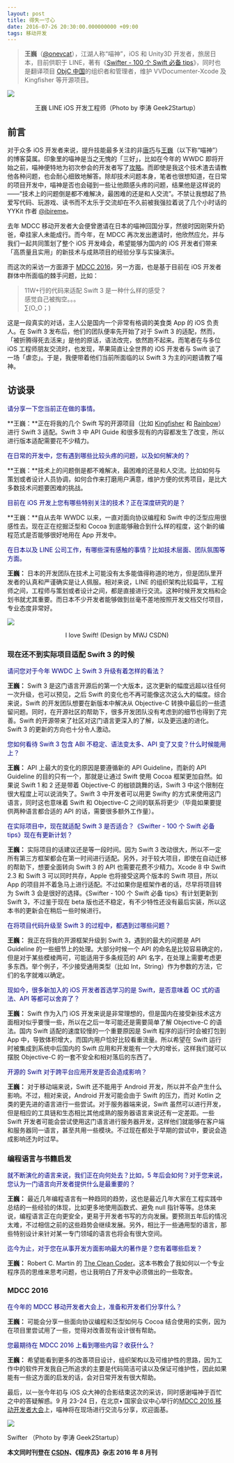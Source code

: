 ```yaml
---
layout: post
title: 得失一寸心
date: 2016-07-26 20:30:00.000000000 +09:00
tags: 移动开发
---
```


> **王巍**（[@onevcat](http://weibo.com/onevcat)），江湖人称“喵神”，iOS 和 Unity3D 开发者，旅居日本，目前供职于 LINE，著有《[Swifter - 100 个 Swift 必备 tips](http://swifter.tips/)》，同时也是翻译项目  [ObjC 中国](https://store.objccn.io/)的组织者和管理者，维护 VVDocumenter-Xcode 及 Kingfisher 等开源项目。

![](http://img.blog.csdn.net/20160725222347230)

<center>王巍 LINE iOS 开发工程师（Photo by 李涛 Geek2Startup）</center>

前言
--

对于众多 iOS 开发者来说，提升技能最多关注的非[唐巧](http://blog.devtang.com/)与[王巍](https://onevcat.com/)（以下称“喵神”）的博客莫属。印象里的喵神是当之无愧的「三好」，比如在今年的 WWDC 即将开始之前，喵神便特地为初次参会的开发者写了[攻略](https://onevcat.com/2016/04/first-wwdc/)。而即使是我这个技术渣去请教他各种问题，也会耐心细致地解答。除却技术问题本身，笔者也很想知道，在日常的项目开发中，喵神是否也会碰到一些让他颇感头疼的问题，结果他是这样说的——“技术上的问题倒是都不难解决，最困难的还是和人交流”。不禁让我想起了热爱写代码、玩游戏、读书而不太乐于交流却在不久前被我强拉着说了几个小时话的 YYKit 作者 [@ibireme](http://blog.ibireme.com/)。

去年 MDCC 移动开发者大会便曾邀请在日本的喵神回国分享，然彼时因刚荣升奶爸，牵挂家人未能成行。而今年，在 MDCC 再次发出邀请时，他欣然应允，并与我们一起共同策划了整个 iOS 开发峰会，希望能够为国内的 iOS 开发者们带来「高质量且实用」的新技术与成熟项目的经验分享与实操演示。

而这次的采访一方面源于 [MDCC 2016](http://mdcc.csdn.net/)，另一方面，也是基于目前在 iOS 开发者群体中所面临的棘手问题，比如：

> 11W+行的代码来适配 Swift 3 是一种什么样的感受？<br>
> 感觉自己被掏空。。。<br>
> ∑(O_O；)

这是一段真实的对话，主人公是国内一个非常有格调的美食类 App 的 iOS 负责人。在 Swift 3 发布后，他们的团队便率先开始了对于 Swift 3 的适配，然而，「被折腾得死去活来」是他的原话，语法改完，依然跑不起来。而笔者在与多位 iOS 工程师朋友交流时，也发现，苹果简直让全世界的 iOS 开发者与 Swift 谈了一场「虐恋」。于是，我便带着他们当前所面临的以 Swift 3 为主的问题请教了喵神。

## 访谈录

<font color=#######FF7F00>请分享一下您当前正在做的事情。</font>

**王巍：**正在将我的几个 Swift 写的开源项目（比如 [Kingfisher](https://github.com/onevcat/Kingfisher) 和 [Rainbow](https://github.com/onevcat/Rainbow)）进行 Swift 3 适配。Swift 3 中 API Guide 和很多现有的内容都发生了改变，所以进行版本适配需要花不少精力。

<font color=#######FF7F00>在日常的开发中，您有遇到哪些比较头疼的问题，以及如何解决的？</font>

**王巍：**技术上的问题倒是都不难解决，最困难的还是和人交流。比如如何与策划或者设计人员协调，如何合作来打磨用户满意，维护方便的优秀项目，是比大多数技术问题要困难的挑战。

<font color=#######FF7F00>目前在 iOS 开发上您有哪些特别关注的技术？正在深度研究的是？</font>

**王巍：**自从去年 WWDC 以来，一直对面向协议编程和 Swift 中的泛型应用很感性去。现在正在挖掘泛型和 Cocoa 到底能够融合到什么样的程度，这个新的编程范式是否能够很好地用在 App 开发中。

<font color=#######FF7F00>在日本以及 LINE 公司工作，有哪些深有感触的事情？比如技术层面、团队氛围等方面。</font>

**王巍：** 日本的开发团队在技术上可能没有太多能值得称道的地方，但是团队里开发者的认真和严谨确实是让人佩服。相对来说，LINE 的组织架构比较扁平，工程师之间，工程师与策划或者设计之间，都是直接进行交流。这种时候开发文档和企划书就尤其重要。而日本不少开发者能够做到丝毫不差地按照开发文档交付项目，专业态度非常好。

![](http://img.blog.csdn.net/20160726111626520)

<center>I love Swift! (Design by MWJ CSDN)</center>

### **现在还不到实际项目适配 Swift 3 的时候**

<font color=#######FF7F00>请问您对于今年 WWDC 上 Swift 3 升级有着怎样的看法？</font>

**王巍：** Swift 3 是这门语言开源后的第一个大版本，这次更新的幅度远超以往任何一次升级，也可以预见，之后 Swift 的变化也不再可能像这次这么大的幅度。综合来说，Swift 的开发团队想要在新版本中解决从 Objective-C 转换中最后的一些遗留问题。同时，在开源社区的帮助下，很多开发团队没有考虑到的细节也得到了完善。Swift 的开源带来了社区对这门语言更深入的了解，以及更迅速的进化。Swift 3 的更新的方向也十分令人激动。

<font color=#######FF7F00>您如何看待 Swift 3 包含 ABI 不稳定、语法变太多、API 变了又变？什么时候能用上？</font>

**王巍：** API 上最大的变化的原因是要遵循新的 API Guideline，而新的 API Guideline 的目的只有一个，那就是让通过 Swift 使用 Cocoa 框架更加自然。如果说 Swift 1 和 2 还是带着 Objective-C 的枷锁跳舞的话，Swift 3 中这个限制在很大程度上可以说消失了。Swift 3 中开发者可以用更 Swifty 的方式来使用这门语言，同时这也意味着 Swift 和 Objective-C 之间的联系将更少（毕竟如果要提供两种语言都合适的 API 的话，需要很多额外工作量）。

<font color=#######FF7F00>在实际项目中，现在就适配 Swift 3 是否适合？《Swifter - 100 个 Swift 必备 tips》现在有更新计划？</font>

**王巍：** 实际项目的话建议还是等一段时间。因为 Swift 3 改动很大，所以不一定所有第三方框架都会在第一时间进行适配。另外，对于较大项目，即使在自动迁移的帮助下，想要全面转向 Swift 3 的 API 也需要花费不少精力。Xcode 8 中 Swift 2.3 和 Swift 3 可以同时共存，Apple 也将接受这两个版本的 Swift 项目，所以 App 的项目并不着急马上进行适配。不过如果你是框架作者的话，尽早将项目转为 Swift 3 会是很好的选择。《Swifter - 100 个 Swift 必备 tips》有计划更新到 Swift 3，不过鉴于现在 beta 版也还不稳定，有不少特性还没有最后实装，所以这本书的更新会在稍后一些时候进行。

<font color=#######FF7F00>在将项目代码升级至 Swift 3 的过程中，都遇到过哪些问题？</font>

**王巍：** 我正在将我的开源框架升级到 Swift 3，遇到的最大的问题是 API Guideline 的一些细节上的处理。大部分时候一个 API 的命名是比较容易确定的，但是对于某些模棱两可，可能适用于多条规范的 API 名字，在处理上需要考虑更多东西。举个例子，不少接受通用类型（比如 Int，String）作为参数的方法，它们的名字就难以确定。

<font color=#######FF7F00>现如今，很多新加入的 iOS 开发者首选学习的是 Swift，是否意味着 OC 式的语法、API 等都可以舍弃了？</font>

**王巍：** Swift 作为入门 iOS 开发来说是非常理想的，但是国内在接受新技术这方面相对似乎要慢一些，所以在之后一年可能还是需要简单了解 Objective-C 的语法。国内 Swift 适配的速度较慢的一个重要原因是 Swift 程序的运行时会被打包到 App 中，导致体积增大，而国内用户恰好比较看重流量。所以希望在 Swift 运行时被集成到系统中后国内的 Swift 应用和开发能有一个大的增长，这样我们就可以摆脱 Objective-C 的一套不安全和相对落后的东西了。

<font color=#######FF7F00>开源的 Swift 对于跨平台应用开发是否会造成影响？</font>

**王巍：** 对于移动端来说，Swift 还不能用于 Android 开发，所以并不会产生什么影响。不过，相对来说，Android 开发可能会由于 Swift 的压力，而对 Kotlin 之类的更先进的语言进行一些尝试。对于服务器端来说，Swift 虽然可以进行开发，但是相应的工具链和生态相比其他成熟的服务器语言来说还有一定差距。一些 Swift 开发者可能会尝试使用这门语言进行服务器开发，这样他们就能够在客户端和服务器同一语言，甚至共用一些模块。不过现在都处于早期的尝试中，要说会造成影响还为时过早。

### **编程语言与书籍启发**

<font color=#######FF7F00>就不断演化的语言来说，我们正在向何处去？比如，5 年后会如何？对于您来说，您认为一门语言向开发者提供什么是最重要的？</font>

**王巍：** 最近几年编程语言有一种趋同的趋势，这也是最近几年大家在工程实践中总结的一些经验的体现，比如更多地使用函数式、避免 null 指针等等。总体来说，编程语言正在向更安全，更易于开发者书写的方向发展。要预测五年后的情况太难，不过相信之前的这些趋势会继续发展。另外，相比于一些通用型的语言，那些特别设计来针对某一专门领域的语言也将会有很大空间。

<font color=#######FF7F00>迄今为止，对于您在从事开发方面影响最大的著作是？您有着哪些启发？</font>

**王巍：** Robert C. Martin 的 [The Clean Coder](https://www.amazon.com/Clean-Coder-Conduct-Professional-Programmers/dp/0137081073)。这本书教会了我如何以一个专业程序员的思维来思考问题，也让我明白了开发中必须做出的一些取舍。

### **MDCC 2016**

<font color=#######FF7F00>在今年的 MDCC 移动开发者大会上，准备和开发者们分享什么？</font>

**王巍：** 可能会分享一些面向协议编程和泛型如何与 Cocoa 结合使用的实例，因为在项目里尝试用了一些，觉得对改善现有设计很有帮助。

<font color=#######FF7F00>您最期待在 MDCC 2016 上看到哪些内容？收获什么？</font>

**王巍：** 希望能看到更多的改善项目设计，组织架构以及可维护性的思路，因为工作中的软件开发我自己所追求的主要是代码简洁可读以及保证可维护性，因此如果能有一些这方面的启发的话，会对日常开发有很大帮助。

最后，以一张今年初与 iOS 众大神的合影结束这次的采访，同时感谢喵神于百忙之中的答疑解惑。9 月 23-24 日，在北京• 国家会议中心举行的[MDCC 2016 移动开发者大会](http://mdcc.csdn.net/)上，喵神将在现场进行交流与分享，欢迎面基。

![](http://img.blog.csdn.net/20160725131010589)

Swifter （Photo by 李涛 Geek2Startup）

**本文同时刊登在 [CSDN](http://geek.csdn.net/news/detail/91124)、《程序员》杂志 2016 年 8 月刊**
